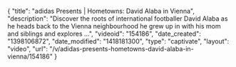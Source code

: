 {
    "title": "adidas Presents | Hometowns: David Alaba in Vienna",
    "description": "Discover the roots of international footballer David Alaba as he heads back to the Vienna neighbourhood he grew up in with his mom and siblings and explores ...",
    "videoid": "154186",
    "date_created": "1398106872",
    "date_modified": "1418181300",
    "type": "captivate",
    "layout": "video",
    "url": "\/v\/adidas-presents-hometowns-david-alaba-in-vienna\/154186"
}